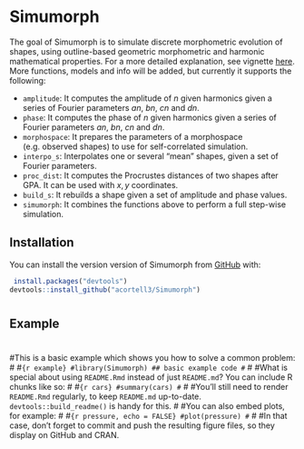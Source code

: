 
<!-- README.md is generated from README.Rmd. Please edit that file -->

# Simumorph

<!-- badges: start -->
<!-- badges: end -->

The goal of Simumorph is to simulate discrete morphometric evolution of
shapes, using outline-based geometric morphometric and harmonic
mathematical properties. For a more detailed explanation, see vignette
[here](https://acortell3.github.io/Simumorph/simumorph_vignette_1.html).
More functions, models and info will be added, but currently it supports
the following:

-   `amplitude`: It computes the amplitude of $n$ given harmonics given
    a series of Fourier parameters $an$, $bn$, $cn$ and $dn$.
-   `phase`: It computes the phase of $n$ given harmonics given a series
    of Fourier parameters $an$, $bn$, $cn$ and $dn$.
-   `morphospace`: It prepares the parameters of a morphospace
    (e.g. observed shapes) to use for self-correlated simulation.
-   `interpo_s`: Interpolates one or several “mean” shapes, given a set
    of Fourier parameters.
-   `proc_dist`: It computes the Procrustes distances of two shapes
    after GPA. It can be used with $x,y$ coordinates.
-   `build_s`: It rebuilds a shape given a set of amplitude and phase
    values.
-   `simumorph`: It combines the functions above to perform a full
    step-wise simulation.

## Installation

You can install the version version of Simumorph from
[GitHub](https://github.com/acortell3/Simumorph) with:

``` r
 install.packages("devtools")
devtools::install_github("acortell3/Simumorph")
```

# 

## Example

# 

\#This is a basic example which shows you how to solve a common problem:
\# \#`{r example} #library(Simumorph) ## basic example code #` \# \#What
is special about using `README.Rmd` instead of just `README.md`? You can
include R chunks like so: \# \#`{r cars} #summary(cars) #` \# \#You’ll
still need to render `README.Rmd` regularly, to keep `README.md`
up-to-date. `devtools::build_readme()` is handy for this. \# \#You can
also embed plots, for example: \#
\#`{r pressure, echo = FALSE} #plot(pressure) #` \# \#In that case,
don’t forget to commit and push the resulting figure files, so they
display on GitHub and CRAN.
